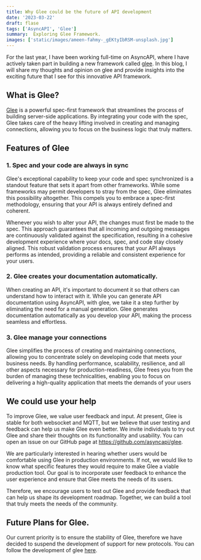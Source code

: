 ```yaml
---
title: Why Glee could be the future of API development
date: '2023-03-22'
draft: flase
tags: ['AsyncAPI', 'Glee']
summary:  Exploring Glee Framework. 
images: ['static/images/ameen-fahmy-_gEKtyIbRSM-unsplash.jpg']
---
```



For the last year, I have been working full-time on AsyncAPI, where I have actively taken part in building a new framework called [glee](https://github.com/asyncapi/glee). In this blog, I will share my thoughts and opinion on glee and provide insights into the exciting future that I see for this innovative API framework.


## What is Glee?

[Glee](https://github.com/asyncapi/glee) is a powerful spec-first framework that streamlines the process of building server-side applications. By integrating your code with the spec, Glee takes care of the heavy lifting involved in creating and managing connections, allowing you to focus on the business logic that truly matters. 


## Features of Glee

### 1. Spec and your code are always in sync

Glee's exceptional capability to keep your code and spec synchronized is a standout feature that sets it apart from other frameworks. While some frameworks may permit developers to stray from the spec, Glee eliminates this possibility altogether. This compels you to embrace a spec-first methodology, ensuring that your API is always entirely defined and coherent.

Whenever you wish to alter your API, the changes must first be made to the spec. This approach guarantees that all incoming and outgoing messages are continuously validated against the specification, resulting in a cohesive development experience where your docs, spec, and code stay closely aligned. This robust validation process ensures that your API always performs as intended, providing a reliable and consistent experience for your users.


### 2. Glee creates your documentation automatically. 

When creating an API, it's important to document it so that others can understand how to interact with it. While you can generate API documentation using AsyncAPI, with glee, we take it a step further by eliminating the need for a manual generation. Glee generates documentation automatically as you develop your API, making the process seamless and effortless.


### 3. Glee manage your connections 

Glee simplifies the process of creating and maintaining connections, allowing you to concentrate solely on developing code that meets your business needs. By handling performance, scalability, resilience, and all other aspects necessary for production-readiness, Glee frees you from the burden of managing these technicalities, enabling you to focus on delivering a high-quality application that meets the demands of your users


## We could use your help

To improve Glee, we value user feedback and input. At present, Glee is stable for both websocket and MQTT, but we believe that user testing and feedback can help us make Glee even better. We invite individuals to try out Glee and share their thoughts on its functionality and usability. You can open an issue on our GitHub page at https://github.com/asyncapi/glee.

We are particularly interested in hearing whether users would be comfortable using Glee in production environments. If not, we would like to know what specific features they would require to make Glee a viable production tool. Our goal is to incorporate user feedback to enhance the user experience and ensure that Glee meets the needs of its users.

Therefore, we encourage users to test out Glee and provide feedback that can help us shape its development roadmap. Together, we can build a tool that truly meets the needs of the community.


## Future Plans for Glee.

Our current priority is to ensure the stability of Glee, therefore we have decided to suspend the development of support for new protocols. You can follow the development of glee [here](https://github.com/asyncapi/glee).

